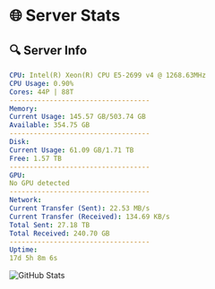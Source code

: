 # 🌐 Server Stats
## 🔍 Server Info
```yaml
CPU: Intel(R) Xeon(R) CPU E5-2699 v4 @ 1268.63MHz
CPU Usage: 0.90%
Cores: 44P | 88T
-----------------------------------
Memory:
Current Usage: 145.57 GB/503.74 GB
Available: 354.75 GB
-----------------------------------
Disk:
Current Usage: 61.09 GB/1.71 TB
Free: 1.57 TB
-----------------------------------
GPU:
No GPU detected
-----------------------------------
Network:
Current Transfer (Sent): 22.53 MB/s
Current Transfer (Received): 134.69 KB/s
Total Sent: 27.18 TB
Total Received: 240.70 GB
-----------------------------------
Uptime:
17d 5h 8m 6s
```
![GitHub Stats](https://img.shields.io/badge/Updated-2025-03-25_02:30:55-blue)